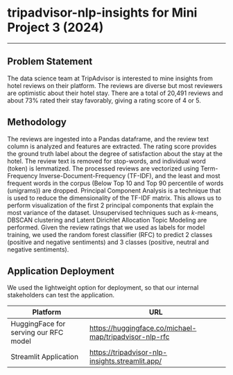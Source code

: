 # tripadvisor-nlp-insights for Mini Project 3 (2024)
---
## Problem Statement

The data science team at TripAdvisor is interested to mine insights from hotel reviews on their platform. The reviews are diverse but most reviewers are optimistic about their hotel stay. There are a total of 20,491 reviews and about 73% rated their stay favorably, giving a rating score of 4 or 5.

## Methodology

The reviews are ingested into a Pandas dataframe, and the review text column is analyzed and features are extracted. The rating score provides the ground truth label about the degree of satisfaction about the stay at the hotel. The review text is removed for stop-words, and individual word (token) is lemmatized. The processed reviews are vectorized using Term-Frequency Inverse-Document-Frequency (TF-IDF), and the least and most frequent words in the corpus (Below Top 10 and Top 90 percentile of words (unigrams)) are dropped. Principal Component Analysis is a technique that is used to reduce the dimensionality of the TF-IDF matrix. This allows us to perform visualization of the first 2 principal components that explain the most variance of the dataset. Unsupervised techniques such as $k$-means, DBSCAN clustering and Latent Dirichlet Allocation Topic Modeling are performed. Given the review ratings that we used as labels for model training, we used the random forest classifier (RFC) to predict 2 classes (positive and negative sentiments) and 3 classes (positive, neutral and negative sentiments).

## Application Deployment

We used the lightweight option for deployment, so that our internal stakeholders can test the application.

| Platform                                        | URL                                                    |
|-------------------------------------------------|--------------------------------------------------------|
| HuggingFace for serving our RFC model           | https://huggingface.co/michael-map/tripadvisor-nlp-rfc |
| Streamlit Application                           | https://tripadvisor-nlp-insights.streamlit.app/        |
